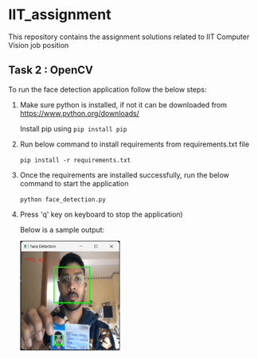 # IIT_assignment
This repository contains the assignment solutions related to IIT Computer Vision job position

## Task 2 : OpenCV

   To run the face detection application follow the below steps:
   
   1. Make sure python is installed, if not it can be downloaded from https://www.python.org/downloads/
         
         Install pip using ``` pip install pip ```
      
   3. Run below command to install requirements from requirements.txt file
      
      ``` pip install -r requirements.txt ```
      
   4. Once the requirements are installed successfully, run the below command to start the application 
      
      ```python face_detection.py```
      
   5. Press 'q' key on keyboard to stop the application)

      Below is a sample output:

      <img src="https://github.com/MrAsifKhan/IIT_assignment/blob/main/sample_outputs/sample_output.png" alt="sample output" width="200"/>
